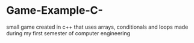 # Game-Example-C-
small game created in c++ that uses arrays, conditionals and loops made during my first semester of computer engineering
